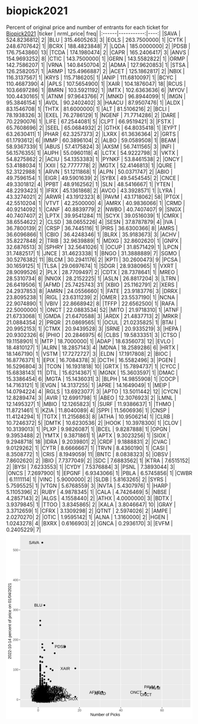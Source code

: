 # biopick2021
Percent of original price and number of entrants for each ticket for [Biopick2021](https://twitter.com/hashtag/Biopick2021)
|ticker |  nrml_price| freq|
|:------|-----------:|----:|
|SAVA   | 524.8236812|    2|
|BLU    | 315.4605263|    3|
|EOLS   | 263.7500000|    1|
|CYTK   | 248.6707642|    1|
|BCRX   | 188.4823848|    7|
|LQDA   | 185.0000000|    2|
|PDSB   | 176.7543860|   13|
|TCDA   | 174.1980474|    2|
|CAPR   | 165.2406417|    3|
|ANVS   | 154.9693252|    8|
|CTIC   | 143.7500000|    1|
|GERN   | 143.5582822|    1|
|ORMP   | 142.7586207|    1|
|VRNA   | 140.8450704|    2|
|ADMA   | 127.9620853|    1|
|STSA   | 126.2582057|    1|
|ARMP   | 125.4966887|    2|
|ACET   | 125.1862817|    2|
|NBIX   | 116.3137567|    1|
|KRYS   | 115.7186205|    1|
|ANIP   | 111.6810097|    1|
|BCYC   | 110.4687390|    4|
|APLS   | 107.5654900|    1|
|XAIR   | 104.1876047|   18|
|RCUS   | 103.6697286|    1|
|BMRN   | 103.5921192|    1|
|IMTX   | 102.6363636|    6|
|MYOV   | 100.4430165|    1|
|ATNM   |  97.9643766|    7|
|MNKD   |  96.8944099|    1|
|IMGN   |  95.3846154|    1|
|AVDL   |  90.2402402|    3|
|HAACU  |  87.9507476|    1|
|ALDX   |  83.1546708|    1|
|THTX   |  81.6000000|    1|
|ALT    |  81.5106216|    2|
|BCLI   |  78.1938326|    3|
|EXEL   |  76.2786129|    1|
|NGENF  |  71.7714286|    2|
|DARE   |  70.2290076|    1|
|LIFE   |  67.2544081|    5|
|CLPT   |  66.9519421|    3|
|FSTX   |  65.7608696|    2|
|SEEL   |  65.0684932|    2|
|GTHX   |  64.8035418|    1|
|EYPT   |  63.2630411|    1|
|PHAR   |  62.3257373|    2|
|LXRX   |  61.3636364|    2|
|GRTS   |  61.1793612|    6|
|IMMP   |  60.3896104|    2|
|ALBO   |  59.0589508|    1|
|BEAM   |  58.9367339|    1|
|ABUS   |  57.4175824|    3|
|AXSM   |  56.7411565|    3|
|INFI   |  56.1576355|    1|
|AUPH   |  55.0960118|    4|
|LCTX   |  54.9222798|    3|
|VKTX   |  54.8275862|    2|
|ACIU   |  54.1353383|    1|
|PYNKF  |  53.8461538|    2|
|ONCY   |  53.4188034|    1|
|XXII   |  52.7777778|    2|
|MGTX   |  52.4146813|    1|
|QURE   |  52.3122988|    1|
|ARVN   |  51.1211868|    1|
|ALPN   |  50.0371747|    2|
|ABIO   |  49.7596154|    1|
|EIGR   |  49.5901639|    2|
|SYBX   |  49.5454545|    2|
|CNCE   |  49.3301812|    4|
|PPBT   |  48.9162562|    1|
|SLN    |  48.5416667|    1|
|YTEN   |  48.2293423|    1|
|IFRX   |  45.1361868|    2|
|AVCO   |  43.3928571|    1|
|LYRA   |  43.3274021|    2|
|ARWR   |  43.1912323|    8|
|PAVM   |  43.1718062|   58|
|PTGX   |  42.5510204|    1|
|VTVT   |  42.2500000|    4|
|AMRX   |  40.9836066|    1|
|CRMD   |  40.9214092|    1|
|CANF   |  40.8839779|    2|
|NWBO   |  40.7407407|    9|
|SNGX   |  40.7407407|    2|
|LPTX   |  39.9541284|   11|
|SCYX   |  39.0516039|    1|
|CMRX   |  38.6554622|    2|
|CLSD   |  38.0655226|    4|
|SESN   |  37.8787879|    4|
|IVA    |  36.7800139|    2|
|CRSP   |  36.7445116|    1|
|PIRS   |  36.6300366|    8|
|AMRS   |  36.6096866|    1|
|CBIO   |  36.4248346|    1|
|BLRX   |  35.9183673|    3|
|ACHV   |  35.8227848|    2|
|TRIB   |  32.9639889|    1|
|MDXG   |  32.8602620|    1|
|GNPX   |  32.6876513|    3|
|SPHRY  |  32.5641026|    1|
|OCUP   |  31.8571429|    1|
|LPCN   |  31.7482517|    1|
|JNCE   |  31.4623338|    1|
|BNGO   |  31.3888889|    7|
|SGMO   |  30.5276382|   11|
|BLCM   |  30.2941176|    2|
|KPTI   |  30.2600473|    9|
|PCSA   |  30.1659125|    1|
|TLSA   |  29.0697674|    1|
|SDGR   |  28.9380965|    1|
|VXRT   |  28.9099526|    2|
|PLX    |  28.7709497|    2|
|CDTX   |  28.7378641|    1|
|MREO   |  28.5310734|    8|
|NNOX   |  28.2152225|    1|
|ASLN   |  26.8817204|    3|
|LTRN   |  26.6419506|    1|
|AFMD   |  25.7425743|   31|
|XBIO   |  25.1162791|    2|
|XERS   |  24.2937853|    8|
|AMRN   |  24.0556660|    1|
|FATE   |  23.9183776|    3|
|DRRX   |  23.8095238|    1|
|RIGL   |  23.6311239|    2|
|OMER   |  23.5537190|    1|
|NCNA   |  22.9074890|    1|
|VBIV   |  22.8668942|    8|
|TFFP   |  22.6562500|    1|
|RAFA   |  22.5000000|    1|
|ONCT   |  22.0883534|   52|
|MITO   |  21.9718310|    1|
|ATNF   |  21.6733068|    1|
|GMDA   |  21.6470588|    3|
|ARDX   |  21.4837713|    2|
|MRKR   |  21.0884354|    2|
|PRQR   |  21.0869565|    1|
|OCUL   |  21.0235825|    1|
|BTAI   |  20.9952153|    1|
|CTMX   |  20.9439528|    3|
|SRNE   |  20.9335219|    3|
|HEPA   |  20.9302326|    6|
|PHIO   |  20.2846975|    6|
|CLBS   |  19.5833351|    3|
|CTSO   |  19.1158901|    1|
|MTP    |  18.7000000|    1|
|ADAP   |  18.6356073|   12|
|EVLO   |  18.4810127|    1|
|ALRN   |  18.2857143|    4|
|MDNA   |  18.2589286|    6|
|HRTX   |  18.1467190|    1|
|VSTM   |  17.7272727|    3|
|ELDN   |  17.1917808|    2|
|BIOC   |  16.8776371|    1|
|EPIX   |  16.7084378|    3|
|DCTH   |  16.5582496|    3|
|PGEN   |  16.5296804|    3|
|TCON   |  16.1931818|   10|
|GRTX   |  15.7894737|    1|
|CYCC   |  15.6838143|   11|
|DTIL   |  15.6214367|    1|
|MGNX   |  15.3603597|    1|
|DMAC   |  15.3386454|    6|
|MGTA   |  15.1436031|    3|
|BLPH   |  14.9855908|    1|
|COCP   |  14.7163121|    1|
|EVGN   |  14.3137255|    1|
|APRE   |  14.1649049|    1|
|MEIP   |  14.0794224|    4|
|RGLS   |  13.6923077|    3|
|APTO   |  13.5011442|   12|
|CYCN   |  12.8289474|    3|
|AVIR   |  12.6991798|    1|
|ABEO   |  12.3076923|    2|
|LMNL   |  12.1495327|    1|
|MBIO   |  12.1265823|    1|
|SURF   |  11.9386637|    1|
|THMO   |  11.8721461|    1|
|KZIA   |  11.8040089|    4|
|SPPI   |  11.5606936|    1|
|CNSP   |  11.4124294|    1|
|TGTX   |  11.2156863|    8|
|ATHA   |  10.9506214|    1|
|CLRB   |  10.7246372|    5|
|DMTK   |  10.6230536|    2|
|HOOK   |  10.3978300|    1|
|CLOV   |  10.3139013|    1|
|PLXP   |   9.9826087|    1|
|BCEL   |   9.8287888|    1|
|OPGN   |   9.3953488|    2|
|YMTX   |   9.3871861|    1|
|APTX   |   9.3023256|    1|
|SIOX   |   9.2948718|   18|
|IDRA   |   9.2039801|    2|
|CRDF   |   9.1888831|    2|
|CVAC   |   9.0129262|    1|
|CYTR   |   8.6666667|    1|
|TRVN   |   8.4360190|    1|
|CASI   |   8.3508772|    1|
|CRIS   |   8.1949059|   11|
|BNTC   |   8.0838323|    5|
|OBSV   |   7.8602620|    2|
|IBIO   |   7.7377049|    2|
|SDC    |   7.6883562|    1|
|KTRA   |   7.6515152|    2|
|BYSI   |   7.6233553|    1|
|CYDY   |   7.5376884|    3|
|PSNL   |   7.3893044|    3|
|ONCS   |   7.2697900|    1|
|EPGNF  |   6.9343066|    1|
|PBLA   |   6.5745856|    1|
|CWBR   |   6.1111114|    1|
|VINC   |   5.9000000|    2|
|SLDB   |   5.8163265|    2|
|SYRS   |   5.7595525|    1|
|VTGN   |   5.6768559|    3|
|NVTA   |   5.4307976|    1|
|HARP   |   5.1105396|    2|
|RUBY   |   4.9878345|    1|
|CALA   |   4.7426469|    5|
|NBSE   |   4.2857143|    2|
|ALGS   |   4.1558440|    2|
|ATHX   |   4.0000000|    3|
|BDTX   |   3.9379845|    1|
|TTOO   |   3.8345865|    2|
|KALA   |   3.8046647|   10|
|GRAY   |   3.3712659|    1|
|CFRX   |   3.1309298|    2|
|QTNT   |   2.5974026|    2|
|AMPE   |   2.0270270|    2|
|OTIC   |   1.9595142|    1|
|ALNA   |   1.3160000|    2|
|HGEN   |   1.0243278|    4|
|BXRX   |   0.6166903|    2|
|GNCA   |   0.2936170|    3|
|EVFM   |   0.2405229|    7|
![retvspicks](biopicks.png?raw=true)
